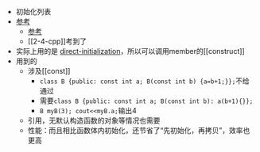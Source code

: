- 初始化列表
- [参考](https://en.cppreference.com/w/cpp/language/constructor)
  - [参考](https://zhuanlan.zhihu.com/p/33004628)
  - [[2-4-cpp]]考到了
- 实际上用的是 [direct-initialization](https://en.cppreference.com/w/cpp/language/direct_initialization)，所以可以调用member的[[construct]]
- 用到的
  - 涉及[[const]]
    - `class B {public: const int a; B(const int b) {a=b+1;}};`不给通过
    - 需要`class B {public: const int a; B(const int b): a(b+1){}};`
    - `B myB(3); cout<<myB.a;`输出4
  - 引用，无默认构造函数的对象等情况也需要
  - 性能：而且相比函数体内初始化，还节省了“先初始化，再拷贝”，效率也更高